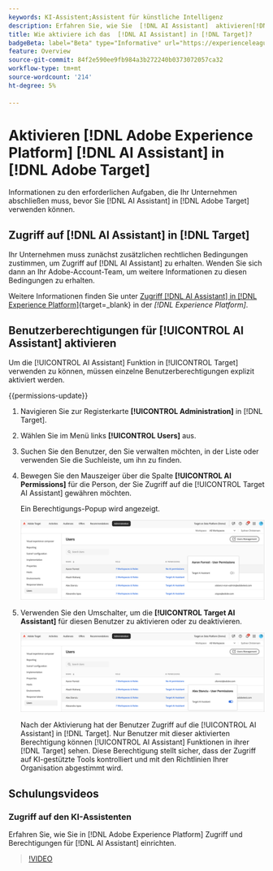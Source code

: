 ```yaml
---
keywords: KI-Assistent;Assistent für künstliche Intelligenz
description: Erfahren Sie, wie Sie  [!DNL AI Assistant]  aktivieren[!DNL &#x200B; Adobe Target].
title: Wie aktiviere ich das  [!DNL AI Assistant] in [!DNL Target]?
badgeBeta: label="Beta" type="Informative" url="https://experienceleague.adobe.com/docs/target/using/introduction/intro.html?lang=de#beta newtab=true" tooltip="Was sind Beta-Funktionen in  [!DNL Adobe Target]?"
feature: Overview
source-git-commit: 84f2e590ee9fb984a3b272240b0373072057ca32
workflow-type: tm+mt
source-wordcount: '214'
ht-degree: 5%

---
```


# Aktivieren [!DNL Adobe Experience Platform] [!DNL AI Assistant] in [!DNL Adobe Target]

Informationen zu den erforderlichen Aufgaben, die Ihr Unternehmen abschließen muss, bevor Sie [!DNL AI Assistant] in [!DNL Adobe Target] verwenden können.

## Zugriff auf [!DNL AI Assistant] in [!DNL Target]

Ihr Unternehmen muss zunächst zusätzlichen rechtlichen Bedingungen zustimmen, um Zugriff auf [!DNL AI Assistant] zu erhalten. Wenden Sie sich dann an Ihr Adobe-Account-Team, um weitere Informationen zu diesen Bedingungen zu erhalten.

Weitere Informationen finden Sie unter [Zugriff [!DNL AI Assistant] in [!DNL Experience Platform]](https://experienceleague.adobe.com/de/docs/experience-platform/ai-assistant/access){target=_blank} in der *[!DNL Experience Platform]*.

## Benutzerberechtigungen für [!UICONTROL AI Assistant] aktivieren

Um die [!UICONTROL AI Assistant] Funktion in [!UICONTROL Target] verwenden zu können, müssen einzelne Benutzerberechtigungen explizit aktiviert werden.

{{permissions-update}}

1. Navigieren Sie zur Registerkarte **[!UICONTROL Administration]** in [!DNL Target].
1. Wählen Sie im Menü links **[!UICONTROL Users]** aus.
1. Suchen Sie den Benutzer, den Sie verwalten möchten, in der Liste oder verwenden Sie die Suchleiste, um ihn zu finden.
1. Bewegen Sie den Mauszeiger über die Spalte **[!UICONTROL AI Permissions]** für die Person, der Sie Zugriff auf die [!UICONTROL Target AI Assistant] gewähren möchten.

   Ein Berechtigungs-Popup wird angezeigt.

   ![Einstellungen des KI-Assistenten](/help/main/c-intro/assets/ai-pop-up2.png)

1. Verwenden Sie den Umschalter, um die **[!UICONTROL Target AI Assistant]** für diesen Benutzer zu aktivieren oder zu deaktivieren.

   ![Popup mit Berechtigungen für KI-Assistenten](/help/main/c-intro/assets/ai-pop-up.png)

   Nach der Aktivierung hat der Benutzer Zugriff auf die [!UICONTROL AI Assistant] in [!DNL Target]. Nur Benutzer mit dieser aktivierten Berechtigung können [!UICONTROL AI Assistant] Funktionen in ihrer [!DNL Target] sehen. Diese Berechtigung stellt sicher, dass der Zugriff auf KI-gestützte Tools kontrolliert und mit den Richtlinien Ihrer Organisation abgestimmt wird.

## Schulungsvideos

### Zugriff auf den KI-Assistenten

Erfahren Sie, wie Sie in [!DNL Adobe Experience Platform] Zugriff und Berechtigungen für [!DNL AI Assistant] einrichten.

>[!VIDEO](https://video.tv.adobe.com/v/3436470/?learn=on&#x26;enablevpops)
